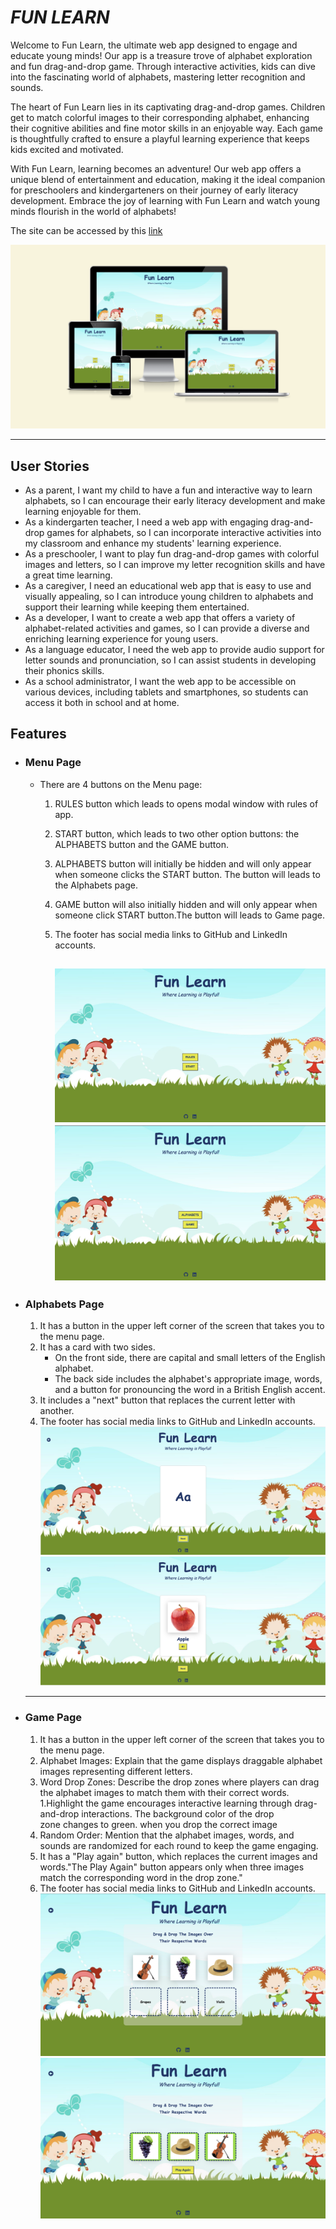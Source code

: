 
# *FUN LEARN*

Welcome to Fun Learn, the ultimate web app designed to engage and educate young minds! Our app is a treasure trove of alphabet exploration and fun drag-and-drop game. Through interactive activities, kids can dive into the fascinating world of alphabets, mastering letter recognition and sounds.

The heart of Fun Learn lies in its captivating drag-and-drop games. Children get to match colorful images to their corresponding alphabet, enhancing their cognitive abilities and fine motor skills in an enjoyable way. Each game is thoughtfully crafted to ensure a playful learning experience that keeps kids excited and motivated.

With Fun Learn, learning becomes an adventure! Our web app offers a unique blend of entertainment and education, making it the ideal companion for preschoolers and kindergarteners on their journey of early literacy development. Embrace the joy of learning with Fun Learn and watch young minds flourish in the world of alphabets!

The site can be accessed by this [link]( https://jibinjjohny.github.io/project2/)

![Responsive Mockup](documents/mockup_screenshot.png)

---
## User Stories
* As a parent, I want my child to have a fun and interactive way to learn alphabets, so I can encourage their early literacy development and make learning enjoyable for them.
* As a kindergarten teacher, I need a web app with engaging drag-and-drop games for alphabets, so I can incorporate interactive activities into my classroom and enhance my students' learning experience.
* As a preschooler, I want to play fun drag-and-drop games with colorful images and letters, so I can improve my letter recognition skills and have a great time learning.
* As a caregiver, I need an educational web app that is easy to use and visually appealing, so I can introduce young children to alphabets and support their learning while keeping them entertained.
* As a developer, I want to create a web app that offers a variety of alphabet-related activities and games, so I can provide a diverse and enriching learning experience for young users.
* As a language educator, I need the web app to provide audio support for letter sounds and pronunciation, so I can assist students in developing their phonics skills.
* As a school administrator, I want the web app to be accessible on various devices, including tablets and smartphones, so students can access it both in school and at home.

## Features

+ ### Menu Page
    - There are 4 buttons on the Menu page:
        1. RULES button which leads to opens modal window with rules of app.
        1. START button, which leads to two other option buttons: the ALPHABETS button and the GAME button.
        1. ALPHABETS button will initially be hidden and will only appear when someone clicks the START button. The button will leads to the Alphabets page.
        1. GAME button will also initially hidden and will only appear when someone click START button.The button will leads to Game page.

        1. The footer has social media links to GitHub and LinkedIn accounts.

           ![Menu Page](documents/menupage.png)
           ![options](documents/optionpage.png)
           --------
+ ### Alphabets Page
    1. It has a button in the upper left corner of the screen that takes you to the menu page.
    1. It has a card with two sides.
        - On the front side, there are capital and small letters of the English alphabet.
         - The back side includes the alphabet's appropriate image, words, and a button for pronouncing the word in a British English accent.
    1. It includes a "next" button that replaces the current letter with another.
    1. The footer has social media links to GitHub and LinkedIn accounts.
    ![card front side](documents/frontside.png)
    ![card back side](documents/backside.png)
    ---

+ ### Game Page
    1. It has a button in the upper left corner of the screen that takes you to the menu page.
    1. Alphabet Images: Explain that the game displays draggable alphabet images representing different letters.
    1. Word Drop Zones: Describe the drop zones where players can drag the alphabet images to match them with their correct words.
    1.Highlight the game encourages interactive learning through drag-and-drop interactions. The background color of the drop zone changes to green. when you drop the correct image
    1. Random Order: Mention that the alphabet images, words, and sounds are randomized for each round to keep the game engaging.
    1. It has a "Play again" button, which replaces the current images and words."The Play Again" button appears only when three images match the corresponding word in the drop zone."
    1. The footer has social media links to GitHub and LinkedIn accounts.
  ![Drag and drop the game before starting it](documents/gamebefore.png)
  ![Drag and drop game after game](documents/gameafter.png)

